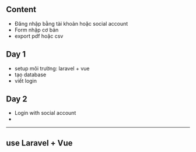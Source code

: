 ## Content
- Đăng nhập bằng tài khoản hoặc social account
- Form nhập cơ bản
- export pdf hoặc csv

## Day 1
- setup môi trường: laravel + vue
- tạo database
- viết login

## Day 2
- Login with social account
- 

----------

## use Laravel + Vue